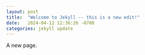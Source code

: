 ```yaml
---
layout: post
title:  "Welcome to Jekyll -- this is a new edit!"
date:   2024-04-12 12:36:26 -0700
categories: jekyll update
---
```

A new page.